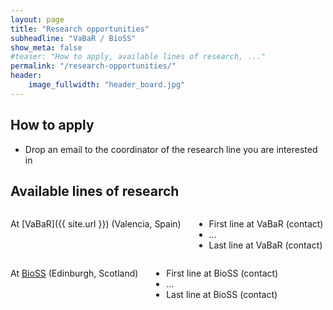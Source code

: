 ```yaml
---
layout: page
title: "Research opportunities"
subheadline: "VaBaR / BioSS"
show_meta: false
#teaser: "How to apply, available lines of research, ..."
permalink: "/research-opportunities/"
header:
    image_fullwidth: "header_board.jpg"
---
```


## How to apply

* Drop an email to the coordinator of the research line you are interested in



## Available lines of research

<div class="row" markdown="1">
  <div class="small-12 medium-6 columns" markdown="1">

At [VaBaR]({{ site.url }}) (Valencia, Spain)

- First line at VaBaR (contact)
- ...
- Last line at VaBaR (contact)


</div>
<div class="small-12 medium-6 columns" markdown="1">

At [BioSS](http://www.bioss.ac.uk/) (Edinburgh, Scotland)

- First line at BioSS (contact)
- ...
- Last line at BioSS (contact)
      
</div>

</div><!-- /.row -->
